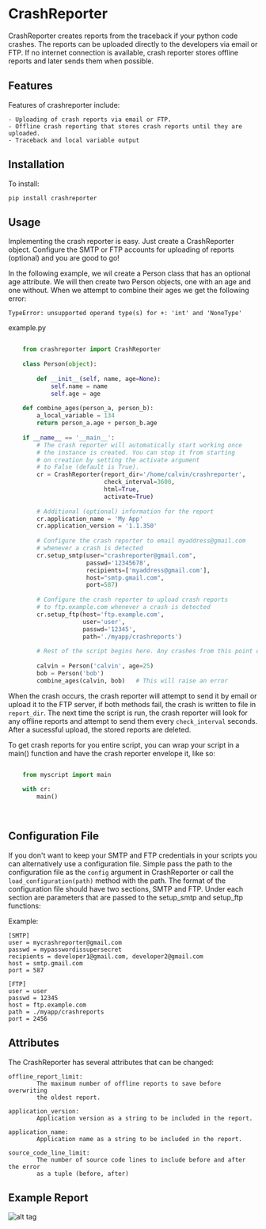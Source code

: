 CrashReporter
=============

CrashReporter creates reports from the traceback if your python code crashes. The reports can be uploaded directly
to the developers via email or FTP. If no internet connection is available, crash reporter stores offline reports and
later sends them when possible.


Features
--------
Features of crashreporter include:

    - Uploading of crash reports via email or FTP.
    - Offline crash reporting that stores crash reports until they are uploaded.
    - Traceback and local variable output


Installation
------------
To install:
    
    pip install crashreporter
    
    
Usage
-----
    
Implementing the crash reporter is easy. Just create a CrashReporter object. Configure the SMTP or FTP accounts for 
uploading of reports (optional) and you are good to go!

In the following example, we wil create a Person class that has an optional age  attribute. We will then create two
Person objects, one with an age and one without. When we attempt to combine their ages we get the following error:

    TypeError: unsupported operand type(s) for +: 'int' and 'NoneType'


example.py

```python

    from crashreporter import CrashReporter
    
    class Person(object):
    
        def __init__(self, name, age=None):
            self.name = name
            self.age = age
    
    def combine_ages(person_a, person_b):
        a_local_variable = 134
        return person_a.age + person_b.age
    
    if __name__ == '__main__':
        # The crash reporter will automatically start working once
        # the instance is created. You can stop it from starting
        # on creation by setting the activate argument
        # to False (default is True).
        cr = CrashReporter(report_dir='/home/calvin/crashreporter',
                           check_interval=3600,
                           html=True,
                           activate=True)
                           
        # Additional (optional) information for the report 
        cr.application_name = 'My App'
        cr.application_version = '1.1.350'
                                    
        # Configure the crash reporter to email myaddress@gmail.com 
        # whenever a crash is detected
        cr.setup_smtp(user="crashreporter@gmail.com",
                      passwd='12345678',
                      recipients=['myaddress@gmail.com'],
                      host="smtp.gmail.com",
                      port=587)
                      
        # Configure the crash reporter to upload crash reports 
        # to ftp.example.com whenever a crash is detected
        cr.setup_ftp(host='ftp.example.com',
                     user='user',
                     passwd='12345',
                     path='./myapp/crashreports')
    
        # Rest of the script begins here. Any crashes from this point on are reported.
            
        calvin = Person('calvin', age=25)
        bob = Person('bob')
        combine_ages(calvin, bob)   # This will raise an error


```
    
When the crash occurs, the crash reporter will attempt to send it by email or upload it to the FTP server, if both methods
fail, the crash is written to file in `report_dir`. The next time the script is run, the crash reporter will look for
any offline reports and attempt to send them every `check_interval` seconds. After a sucessful upload, the stored reports
are deleted.

To get crash reports for you entire script, you can wrap your script in a main() function and have the crash reporter
envelope it, like so:

```python

    from myscript import main
    
    with cr:
        main()
    
        
```

Configuration File
------------------
If you don't want to keep your SMTP and FTP credentials in your scripts you can alternatively use a configuration file.
Simple pass the path to the configuration file as the `config` argument in CrashReporter or call the `load_configuration(path)`
method with the path. The format of the configuration file should have two sections, SMTP and FTP. Under each section are parameters
that are passed to the setup_smtp and setup_ftp functions:

Example:

    [SMTP]
    user = mycrashreporter@gmail.com
    passwd = mypasswordissupersecret
    recipients = developer1@gmail.com, developer2@gmail.com
    host = smtp.gmail.com
    port = 587
    
    [FTP]
    user = user
    passwd = 12345
    host = ftp.example.com
    path = ./myapp/crashreports
    port = 2456
    


Attributes
----------

The CrashReporter has several attributes that can be changed:
 
    offline_report_limit:   
            The maximum number of offline reports to save before overwriting 
            the oldest report.
            
    application_version:    
            Application version as a string to be included in the report.
            
    application_name:       
            Application name as a string to be included in the report.
            
    source_code_line_limit: 
            The number of source code lines to include before and after the error 
            as a tuple (before, after) 


    
    

Example Report
--------------


![alt tag](https://raw.github.com/lobocv/crashreporter/readme/example.png)